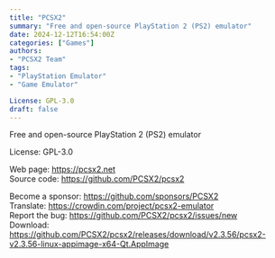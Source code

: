```yaml
---
title: "PCSX2"
summary: "Free and open-source PlayStation 2 (PS2) emulator"
date: 2024-12-12T16:54:00Z
categories: ["Games"]
authors:
- "PCSX2 Team"
tags:
- "PlayStation Emulator"
- "Game Emulator"

License: GPL-3.0
draft: false
---
```


Free and open-source PlayStation 2 (PS2) emulator

License: GPL-3.0

Web page: <https://pcsx2.net>  
Source code: <https://github.com/PCSX2/pcsx2>

Become a sponsor: <https://github.com/sponsors/PCSX2>  
Translate: <https://crowdin.com/project/pcsx2-emulator>  
Report the bug: <https://github.com/PCSX2/pcsx2/issues/new>  
Download: <https://github.com/PCSX2/pcsx2/releases/download/v2.3.56/pcsx2-v2.3.56-linux-appimage-x64-Qt.AppImage>
